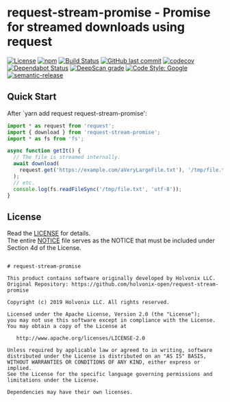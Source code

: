 # request-stream-promise - Promise for streamed downloads using request

[![License](https://img.shields.io/badge/License-Apache%202.0-blue.svg)](./LICENSE) [![npm](https://img.shields.io/npm/v/request-stream-promise.svg)](https://www.npmjs.com/package/request-stream-promise) [![Build Status](https://travis-ci.com/holvonix-open/request-stream-promise.svg?branch=master)](https://travis-ci.com/holvonix-open/request-stream-promise) [![GitHub last commit](https://img.shields.io/github/last-commit/holvonix-open/request-stream-promise.svg)](https://github.com/holvonix-open/request-stream-promise/commits) [![codecov](https://codecov.io/gh/holvonix-open/request-stream-promise/branch/master/graph/badge.svg)](https://codecov.io/gh/holvonix-open/request-stream-promise) [![Dependabot Status](https://api.dependabot.com/badges/status?host=github&repo=holvonix-open/request-stream-promise)](https://dependabot.com) [![DeepScan grade](https://deepscan.io/api/teams/4465/projects/6260/branches/51418/badge/grade.svg)](https://deepscan.io/dashboard#view=project&tid=4465&pid=6260&bid=51418) [![Code Style: Google](https://img.shields.io/badge/code%20style-google-blueviolet.svg)](https://github.com/google/gts) [![semantic-release](https://img.shields.io/badge/%20%20%F0%9F%93%A6%F0%9F%9A%80-semantic--release-e10079.svg)](https://github.com/semantic-release/semantic-release)


## Quick Start

After `yarn add request request-stream-promise':

````typescript
import * as request from 'request';
import { download } from 'request-stream-promise';
import * as fs from 'fs';

async function getIt() {
  // The file is streamed internally.
  await download(
    request.get('https://example.com/aVeryLargeFile.txt'), '/tmp/file.txt'
  );
  // etc.
  console.log(fs.readFileSync('/tmp/file.txt', 'utf-8'));
}
````


## License

Read the [LICENSE](LICENSE) for details.  
The entire [NOTICE](NOTICE) file serves as the NOTICE that must be included under
Section 4d of the License.

````

# request-stream-promise

This product contains software originally developed by Holvonix LLC.
Original Repository: https://github.com/holvonix-open/request-stream-promise

Copyright (c) 2019 Holvonix LLC. All rights reserved.

Licensed under the Apache License, Version 2.0 (the "License");
you may not use this software except in compliance with the License.
You may obtain a copy of the License at

   http://www.apache.org/licenses/LICENSE-2.0

Unless required by applicable law or agreed to in writing, software
distributed under the License is distributed on an "AS IS" BASIS,
WITHOUT WARRANTIES OR CONDITIONS OF ANY KIND, either express or implied.
See the License for the specific language governing permissions and
limitations under the License.

Dependencies may have their own licenses.

````
